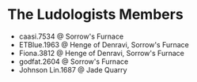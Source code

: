 # The Ludologists Members

* caasi.7534 @ Sorrow's Furnace
* ETBlue.1963 @ Henge of Denravi, Sorrow's Furnace
* Fiona.3812 @ Henge of Denravi, Sorrow's Furnace
* godfat.2604 @ Sorrow's Furnace
* Johnson Lin.1687 @ Jade Quarry
